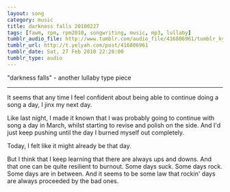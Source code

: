 ```yaml
---
layout: song
category: music
title: darkness falls 20100227
tags: [fawm, rpm, rpm2010, songwriting, music, mp3, lullaby]
tumblr_audio_file: http://www.tumblr.com/audio_file/416806961/tumblr_kyjb3kI3ZN1qzo4ep
tumblr_url: http://t.yelyah.com/post/416806961
tumblr_date: Sat, 27 Feb 2010 22:28:00
tumblr_type: audio
---
```

"darkness falls" - another lullaby type piece

---
It seems that any time I feel confident about being able to continue doing a song a day, I jinx my next day.

Like last night, I made it known that I was probably going to continue with song a day in March, whilst starting to revise and polish on the side. And I'd just keep pushing until the day I burned myself out completely.

Today, I felt like it might already be that day.

But I think that I keep learning that there are always ups and downs. And that one can be quite resilient to burnout. Some days suck. Some days rock. Some days are in between. And it seems to be some law that rockin' days are always proceeded by the bad ones.
